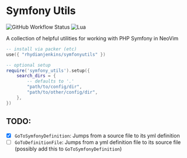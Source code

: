 # Symfony Utils

![GitHub Workflow Status](https://img.shields.io/github/actions/workflow/status/ellisonleao/nvim-plugin-template/lint-test.yml?branch=main&style=for-the-badge)
![Lua](https://img.shields.io/badge/Made%20with%20Lua-blueviolet.svg?style=for-the-badge&logo=lua)

A collection of helpful utilities for working with PHP Symfony in NeoVim

```lua
-- install via packer (etc)
use({ "rhydianjenkins/symfonyutils" })

-- optional setup
require('symfony_utils').setup({
    search_dirs = {
        -- defaults to '.'
        "path/to/config/dir",
        "path/to/other/config/dir",
    },
})
```

## TODO:

- [x] `GoToSymfonyDefinition`: Jumps from a source file to its yml definition
- [ ] `GoToDefinitionFile`: Jumps from a yml definition file to its source file (possibly add this to `GoToSymfonyDefinition`)
